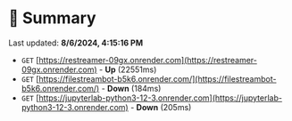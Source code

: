 # 📖 Summary
Last updated: **8/6/2024, 4:15:16 PM**

- `GET` [https://restreamer-09gx.onrender.com](https://restreamer-09gx.onrender.com) - **Up** (22551ms)
- `GET` [https://filestreambot-b5k6.onrender.com/](https://filestreambot-b5k6.onrender.com/) - **Down** (184ms)
- `GET` [https://jupyterlab-python3-12-3.onrender.com](https://jupyterlab-python3-12-3.onrender.com) - **Down** (205ms)

